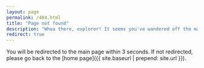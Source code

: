 ```yaml
---
layout: page
permalink: /404.html
title: "Page not found"
description: "Whoa there, explorer! It seems you've wandered off the map. Unfortunately, there's no page to be found here."
redirect: true
---
```


You will be redirected to the main page within 3 seconds. If not redirected, please go back to the [home page]({{ site.baseurl | prepend: site.url }}).

